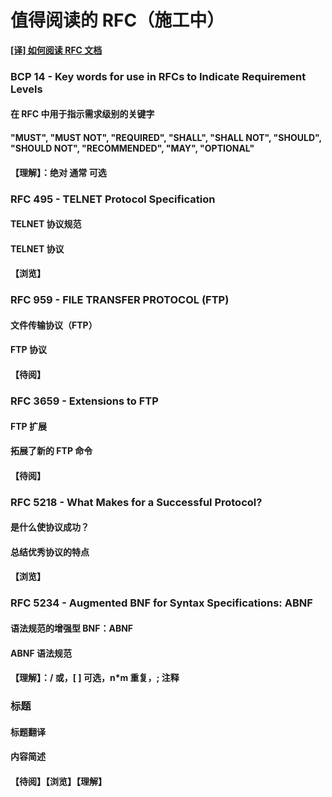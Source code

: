 # 值得阅读的 RFC（施工中）

[**\[译\] 如何阅读 RFC 文档**](https://juejin.cn/post/6844903716051484679)

### BCP 14 - Key words for use in RFCs to Indicate Requirement Levels

#### 在 RFC 中用于指示需求级别的关键字

#### "MUST", "MUST NOT", "REQUIRED", "SHALL", "SHALL NOT", "SHOULD", "SHOULD NOT", "RECOMMENDED",  "MAY", "OPTIONAL"

#### 【理解】：绝对 通常 可选

### RFC 495 - TELNET Protocol Specification

#### TELNET 协议规范

#### TELNET 协议

#### 【浏览】

### RFC 959 - FILE TRANSFER PROTOCOL \(FTP\)

#### 文件传输协议（FTP）

#### FTP 协议

#### 【待阅】

### RFC 3659 - Extensions to FTP

#### FTP 扩展

#### 拓展了新的 FTP 命令

#### 【待阅】

### RFC 5218 - What Makes for a Successful Protocol?

#### 是什么使协议成功？

#### 总结优秀协议的特点

#### 【浏览】

### RFC 5234 - Augmented BNF for Syntax Specifications: ABNF

#### 语法规范的增强型 BNF：ABNF

#### ABNF 语法规范

#### 【理解】：/ 或，\[ \] 可选，n\*m 重复，; 注释

### 标题

#### 标题翻译

#### 内容简述

#### 【待阅】【浏览】【理解】

